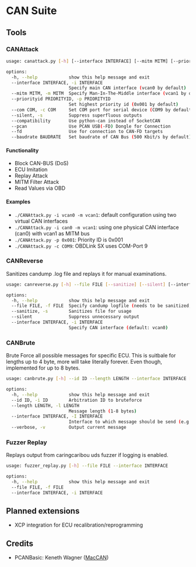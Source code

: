 # CAN Suite

## Tools

### CANAttack

```bash
usage: canattack.py [-h] [--interface INTERFACE] [--mitm MITM] [--priorityid PRIORITYID] [--com COM] [--silent] [--compatibility] [--pcan] [--fd] [--baudrate BAUDRATE]

options:
  -h, --help            show this help message and exit
  --interface INTERFACE, -i INTERFACE
                        Specify main CAN interface (vcan0 by default)
  --mitm MITM, -m MITM  Specify Man-In-The-Middle interface (vcan1 by default)
  --priorityid PRIORITYID, -p PRIORITYID
                        Set highest priority id (0x001 by default)
  --com COM, -c COM     Set COM port for serial device (COM9 by default)
  --silent, -s          Suppress superfluous outputs
  --compatibility       Use python-can instead of SocketCAN
  --pcan                Use PCAN USB(-FD) Dongle for Connection
  --fd                  Use for connection to CAN-FD targets
  --baudrate BAUDRATE   Set baudrate of CAN Bus (500 Kbit/s by default)
```

#### Functionality

* Block CAN-BUS (DoS)
* ECU Imitation
* Replay Attack
* MITM Filter Attack
* Read Values via OBD

#### Examples

* `./CANAttack.py -i vcan0 -m vcan1`: default configuration using two virtual CAN interfaces
* `./CANAttack.py -i can0 -m vcan1`: using one physical CAN interface (can0) with vcan1 as MITM bus
* `./CANAttack.py -p 0x001`: Priority ID is 0x001
* `./CANAttack.py -c COM9`: OBDLink SX uses COM-Port 9

### CANReverse

Sanitizes candump .log file and replays it for manual examinations.

```bash
usage: canreverse.py [-h] --file FILE [--sanitize] [--silent] [--interface INTERFACE]

options:
  -h, --help            show this help message and exit
  --file FILE, -f FILE  Specify candump logfile (needs to be sanitized, use --sanitize/-s else)
  --sanitize, -s        Sanitizes file for usage
  --silent              Suppress unnecessary output
  --interface INTERFACE, -i INTERFACE
                        Specify CAN interface (default: vcan0)
```

### CANBrute

Brute Force all possible messages for specific ECU. This is suitbale for lengths up to 4 byte, more will take literally forever. Even though, implemented for up to 8 bytes.

```bash
usage: canbrute.py [-h] --id ID --length LENGTH --interface INTERFACE [--verbose]

options:
  -h, --help            show this help message and exit
  --id ID, -i ID        Arbitration ID to bruteforce
  --length LENGTH, -l LENGTH
                        Message length (1-8 bytes)
  --interface INTERFACE, -I INTERFACE
                        Interface to which message should be send (e.g. can0)
  --verbose, -v         Output current message
```

### Fuzzer Replay

Replays output from caringcaribou uds fuzzer if logging is enabled.

```bash
usage: fuzzer_replay.py [-h] --file FILE --interface INTERFACE

options:
  -h, --help            show this help message and exit
  --file FILE, -f FILE
  --interface INTERFACE, -i INTERFACE
```

## Planned extensions

* XCP integration for ECU recalibration/reprogramming 

## Credits

* PCANBasic: Keneth Wagner ([MacCAN](https://mac-can.github.io/))

